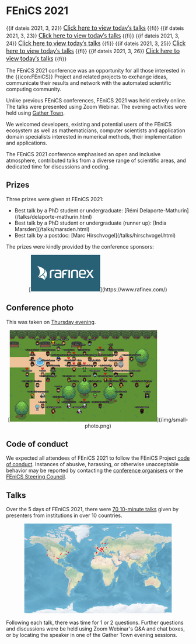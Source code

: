 # FEniCS 2021

{{if dateis 2021, 3, 22}}
<a href='/talks/list-Monday.html' style='font-family:Lato, sans-serif;font-size:120%'>Click here to view today's talks</a>
{{fi}}
{{if dateis 2021, 3, 23}}
<a href='/talks/list-Tuesday.html' style='font-family:Lato, sans-serif;font-size:120%'>Click here to view today's talks</a>
{{fi}}
{{if dateis 2021, 3, 24}}
<a href='/talks/list-Wednesday.html' style='font-family:Lato, sans-serif;font-size:120%'>Click here to view today's talks</a>
{{fi}}
{{if dateis 2021, 3, 25}}
<a href='/talks/list-Thursday.html' style='font-family:Lato, sans-serif;font-size:120%'>Click here to view today's talks</a>
{{fi}}
{{if dateis 2021, 3, 26}}
<a href='/talks/list-Friday.html' style='font-family:Lato, sans-serif;font-size:120%'>Click here to view today's talks</a>
{{fi}}

The FEniCS 2021 conference was an opportunity for all those interested in the {{icon:FEniCS}} Project and related projects to exchange ideas, communicate their results and network with the automated scientific computing community.

Unlike previous FEniCS conferences, FEniCS 2021 was held entirely online.
The talks were presented using Zoom Webinar. The evening activities were held using [Gather Town](/gather-town.md).

We welcomed developers, existing and potential users of the FEniCS ecosystem as well as mathematicians, computer scientists and application domain specialists interested in numerical methods, their implementation and applications.

The FEniCS 2021 conference emphasised an open and inclusive atmosphere, contributed talks from a diverse range of scientific areas, and dedicated time for discussions and coding.

## Prizes

Three prizes were given at FEniCS 2021:

<ul>
<li>Best talk by a PhD student or undergraduate: [R&eacute;mi Delaporte-Mathurin](/talks/delaporte-mathurin.html)</li>
<li>Best talk by a PhD student or undergraduate (runner up): [India Marsden](/talks/marsden.html)</li>
<li>Best talk by a postdoc: [Marc Hirschvogel](/talks/hirschvogel.html)</li>
</ul>

The prizes were kindly provided by the conference sponsors:

<center>[<img src='/img/rafinex.png' style='height:100px'>](https://www.rafinex.com/)</center>

## Conference photo
This was taken on [Thursday evening](/evening/thursday.html).

<center>[<img src='/img/small-photo.png' style='max-width:80%'>](/img/small-photo.png)</center>

## Code of conduct
We expected all attendees of FEniCS 2021 to follow the FEniCS Project [code of conduct](https://fenicsproject.org/code-of-conduct/).
Instances of abusive, harassing, or otherwise unacceptable behavior may be reported by contacting the [conference organisers](/team.md) or the [FEniCS Steering Council](https://bitbucket.org/fenics-project/governance/src/master/people.md).

## Talks
Over the 5 days of FEniCS 2021, there were [70 10-minute talks](/talks/list.html) given by presenters from institutions in over 10 countries.

<center><img src='/img/map.png' style='max-width:80%'></center>

Following each talk, there was time for 1 or 2 questions. Further questions and discussions were be held using Zoom Webinar's Q&A and chat boxes, or by locating the speaker in one of the Gather Town evening sessions.

